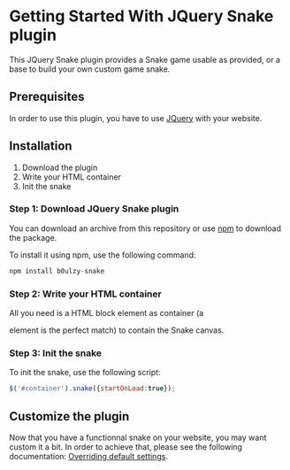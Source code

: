 Getting Started With JQuery Snake plugin
========================================

This JQuery Snake plugin provides a Snake game usable as provided, or a base 
to build your own custom game snake. 

## Prerequisites

In order to use this plugin, you have to use [JQuery](http://jquery.com/) with your website. 

## Installation

1. Download the plugin
2. Write your HTML container
3. Init the snake

### Step 1: Download JQuery Snake plugin

You can download an archive from this repository or use [npm]() to download the package. 

To install it using npm, use the following command: 

``` javascript
npm install b0ulzy-snake

```

### Step 2: Write your HTML container

All you need is a HTML block element as container (a <div> element is the perfect match) to contain the Snake canvas. 

### Step 3: Init the snake

To init the snake, use the following script: 

``` javascript 
$('#container').snake({startOnLoad:true});
```

## Customize the plugin

Now that you have a functionnal snake on your website, you may want custom it a bit. 
In order to achieve that, please see the following documentation: [Overriding default settings](overriding_settings.md).
